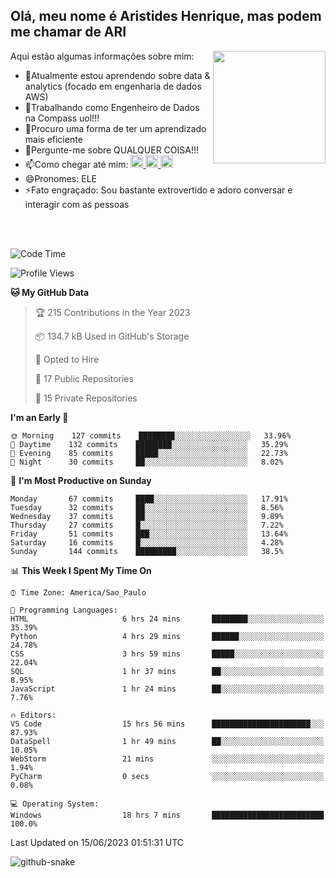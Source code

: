 ## Olá, meu nome é Aristides Henrique, mas podem me chamar de ARI

<div >
Aqui estão algumas informações sobre mim:<img align="right" height="180em" src="https://user-images.githubusercontent.com/97318481/177042589-45d62122-82a9-4a32-b3a7-87b322825b2f.png">
</div>

- 🌱Atualmente estou aprendendo sobre data & analytics (focado em engenharia de dados AWS)
- 👯Trabalhando como Engenheiro de Dados na Compass uol!!!
- 🤔Procuro uma forma de ter um aprendizado mais eficiente
- 💬Pergunte-me sobre QUALQUER COISA!!!
- 📫Como chegar até mim:
  <a href="https://www.instagram.com/aryhenry/" target="_blank">
  <img src="https://img.shields.io/badge/-Instagram-%23E4405F?style=for-the-badge&logo=instagram&logoColor=black" height="20px">
  </a>
  <a href="https://www.linkedin.com/in/aristides-henrique/" target="_blank">
  <img src="https://img.shields.io/badge/-LinkedIn-%230077B5?style=for-the-badge&logo=linkedin&logoColor=black" height="20px">
  </a> 
  <a href="mailto:arihenriqueuna@gmail.com">
  <img src="https://img.shields.io/badge/-Gmail-%23333?style=for-the-badge&logo=gmail&logoColor=white" height="20px">
  </a>
- 😄Pronomes: ELE
- ⚡Fato engraçado: Sou bastante extrovertido e adoro conversar e interagir com as pessoas
<br/>
<br/>


<!--START_SECTION:waka-->
![Code Time](http://img.shields.io/badge/Code%20Time-808%20hrs%2054%20mins-blue)

![Profile Views](http://img.shields.io/badge/Profile%20Views-6-blue)

**🐱 My GitHub Data** 

> 🏆 215 Contributions in the Year 2023
 > 
> 📦 134.7 kB Used in GitHub's Storage 
 > 
> 💼 Opted to Hire
 > 
> 📜 17 Public Repositories 
 > 
> 🔑 15 Private Repositories  
 > 
**I'm an Early 🐤** 

```text
🌞 Morning    127 commits    ████████░░░░░░░░░░░░░░░░░   33.96% 
🌇 Daytime    132 commits    ████████░░░░░░░░░░░░░░░░░   35.29% 
🌃 Evening    85 commits     █████░░░░░░░░░░░░░░░░░░░░   22.73% 
🌙 Night      30 commits     ██░░░░░░░░░░░░░░░░░░░░░░░   8.02%

```
📅 **I'm Most Productive on Sunday** 

```text
Monday       67 commits     ████░░░░░░░░░░░░░░░░░░░░░   17.91% 
Tuesday      32 commits     ██░░░░░░░░░░░░░░░░░░░░░░░   8.56% 
Wednesday    37 commits     ██░░░░░░░░░░░░░░░░░░░░░░░   9.89% 
Thursday     27 commits     █░░░░░░░░░░░░░░░░░░░░░░░░   7.22% 
Friday       51 commits     ███░░░░░░░░░░░░░░░░░░░░░░   13.64% 
Saturday     16 commits     █░░░░░░░░░░░░░░░░░░░░░░░░   4.28% 
Sunday       144 commits    █████████░░░░░░░░░░░░░░░░   38.5%

```


📊 **This Week I Spent My Time On** 

```text
⌚︎ Time Zone: America/Sao_Paulo

💬 Programming Languages: 
HTML                     6 hrs 24 mins       ████████░░░░░░░░░░░░░░░░░   35.39% 
Python                   4 hrs 29 mins       ██████░░░░░░░░░░░░░░░░░░░   24.78% 
CSS                      3 hrs 59 mins       █████░░░░░░░░░░░░░░░░░░░░   22.04% 
SQL                      1 hr 37 mins        ██░░░░░░░░░░░░░░░░░░░░░░░   8.95% 
JavaScript               1 hr 24 mins        ██░░░░░░░░░░░░░░░░░░░░░░░   7.76%

🔥 Editors: 
VS Code                  15 hrs 56 mins      ██████████████████████░░░   87.93% 
DataSpell                1 hr 49 mins        ██░░░░░░░░░░░░░░░░░░░░░░░   10.05% 
WebStorm                 21 mins             ░░░░░░░░░░░░░░░░░░░░░░░░░   1.94% 
PyCharm                  0 secs              ░░░░░░░░░░░░░░░░░░░░░░░░░   0.08%

💻 Operating System: 
Windows                  18 hrs 7 mins       █████████████████████████   100.0%

```


 Last Updated on 15/06/2023 01:51:31 UTC
<!--END_SECTION:waka-->

<img alt="github-snake" src="https://github.com/AriHenrique/AriHenrique/blob/output/github-contribution-grid-snake-dark.svg" />

